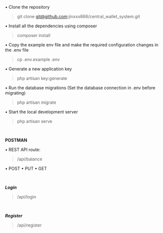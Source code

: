 • Clone the repository
> git clone git@github.com:jinxxx666/central_wallet_system.git

• Install all the dependencies using composer
> composer install

• Copy the example env file and make the required configuration changes in the .env file
> cp .env.example .env

• Generate a new application key
> php artisan key:generate

• Run the database migrations (Set the database connection in .env before migrating)
> php artisan migrate

• Start the local development server
> php artisan serve
<br/>

**POSTMAN**

• REST API route:
>/api/balance

• POST
• PUT
• GET

<br/>

**_Login_**
>/api/login
<br/>

**_Register_**
>/api/register
